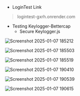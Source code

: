 - LoginTest Link
> logintest-gxrh.onrender.com

- Testing Keylogger-Bettercap
  - Secure Keylogger.js

![Screenshot 2025-01-07 185212](https://github.com/user-attachments/assets/4d8a1125-5277-48d7-a115-908af5707172)

![Screenshot 2025-01-07 185503](https://github.com/user-attachments/assets/88315caf-8d81-4e16-b393-d07968199bbf)

![Screenshot 2025-01-07 185519](https://github.com/user-attachments/assets/171ba774-a393-4c06-a06a-caff08d6d9d9)


![Screenshot 2025-01-07 190410](https://github.com/user-attachments/assets/0747c1a0-b600-4b68-b051-75e6e72f1948)

![Screenshot 2025-01-07 190539](https://github.com/user-attachments/assets/bb07d804-e209-424e-a614-efe475f0950a)

![Screenshot 2025-01-07 190615](https://github.com/user-attachments/assets/c2d8225b-000d-462b-b533-3dfed6865d19)
